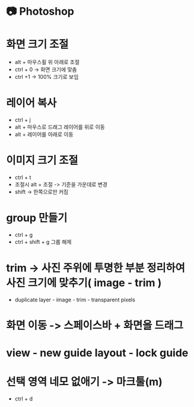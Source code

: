 # 📷 Photoshop

# 화면 크기 조절
- alt + 마우스휠 위 아래로 조절
- ctrl + 0 -> 화면 크기에 맞춤
- ctrl +1 -> 100% 크기로 보임

# 레이어 복사
- ctrl + j
- alt + 마우스로 드래그 레이어를 위로 이동
- alt + 레이어를 아래로 이동

# 이미지 크기 조절
- ctrl + t
- 조절시 alt + 조절 -> 기준을 가운데로 변경
- shift -> 한쪽으로만 커짐

# group 만들기
- ctrl + g
- ctrl + shift + g 그룹 해제

# trim -> 사진 주위에 투명한 부분 정리하여 사진 크기에 맞추기( image - trim )
- duplicate layer - image - trim - transparent pixels

# 화면 이동 -> 스페이스바 + 화면을 드래그

# view - new guide layout - lock guide

# 선택 영역 네모 없애기 -> 마크툴(m)
- ctrl + d

  
